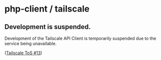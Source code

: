 # php-client / tailscale

## Development is suspended.

Development of the Tailscale API Client is temporarily suspended due to the service being unavailable.

([Tailscale ToS #13](https://tailscale.com/terms))
